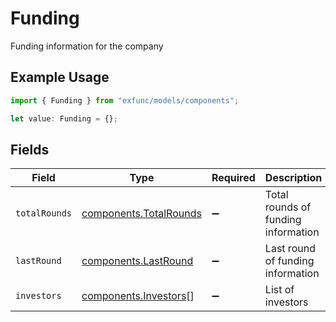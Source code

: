 # Funding

Funding information for the company

## Example Usage

```typescript
import { Funding } from "exfunc/models/components";

let value: Funding = {};
```

## Fields

| Field                                                            | Type                                                             | Required                                                         | Description                                                      |
| ---------------------------------------------------------------- | ---------------------------------------------------------------- | ---------------------------------------------------------------- | ---------------------------------------------------------------- |
| `totalRounds`                                                    | [components.TotalRounds](../../models/components/totalrounds.md) | :heavy_minus_sign:                                               | Total rounds of funding information                              |
| `lastRound`                                                      | [components.LastRound](../../models/components/lastround.md)     | :heavy_minus_sign:                                               | Last round of funding information                                |
| `investors`                                                      | [components.Investors](../../models/components/investors.md)[]   | :heavy_minus_sign:                                               | List of investors                                                |